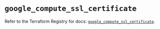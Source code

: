 # `google_compute_ssl_certificate`

Refer to the Terraform Registry for docs: [`google_compute_ssl_certificate`](https://registry.terraform.io/providers/hashicorp/google/6.46.0/docs/resources/compute_ssl_certificate).
